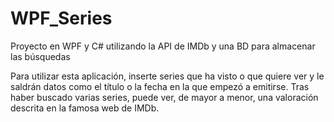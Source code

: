 # WPF_Series
Proyecto en WPF y C# utilizando la API de IMDb y una BD para almacenar las búsquedas

Para utilizar esta aplicación, inserte series que ha visto o que quiere ver y le saldrán datos como el título o la fecha en la que empezó a emitirse. Tras haber buscado varias
series, puede ver, de mayor a menor, una valoración descrita en la famosa web de IMDb.

